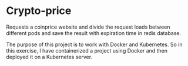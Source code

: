 # Crypto-price
Requests a coinprice website and divide the request loads between different pods and save the result with expiration time in redis database.

The purpose of this project is to work with Docker and Kubernetes. So in this exercise, I have containerized a project using Docker and then deployed it on a Kubernetes server.
